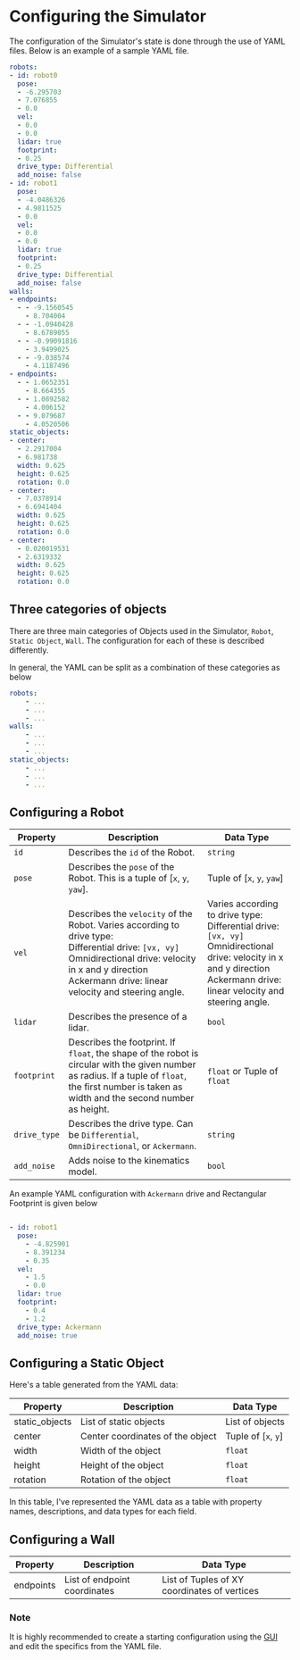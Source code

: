 # Configuring the Simulator
The configuration of the Simulator's state is done through the use of YAML files. Below is an example of a sample YAML file.

```yaml
robots:
- id: robot0
  pose:
  - -6.295703
  - 7.076855
  - 0.0
  vel:
  - 0.0
  - 0.0
  lidar: true
  footprint:
  - 0.25
  drive_type: Differential
  add_noise: false
- id: robot1
  pose:
  - -4.0486326
  - 4.9811525
  - 0.0
  vel:
  - 0.0
  - 0.0
  lidar: true
  footprint:
  - 0.25
  drive_type: Differential
  add_noise: false
walls:
- endpoints:
  - - -9.1560545
    - 8.704004
  - - -1.0940428
    - 8.6789055
  - - -0.99091816
    - 3.9499025
  - - -9.038574
    - 4.1187496
- endpoints:
  - - 1.0652351
    - 8.664355
  - - 1.0892582
    - 4.006152
  - - 9.079687
    - 4.0520506
static_objects:
- center:
  - 2.2917004
  - 6.981738
  width: 0.625
  height: 0.625
  rotation: 0.0
- center:
  - 7.0378914
  - 6.6941404
  width: 0.625
  height: 0.625
  rotation: 0.0
- center:
  - 0.020019531
  - 2.6319332
  width: 0.625
  height: 0.625
  rotation: 0.0

```
## Three categories of objects
There are three main categories of Objects used in the Simulator, `Robot`, `Static Object`, `Wall`. The configuration for each of these is described differently.

In general, the YAML can be split as a combination of these categories as below

```yaml
robots:
    - ...
    - ...
    - ...
walls:
    - ...
    - ...
    - ...
static_objects:
    - ...
    - ...
    - ...
```

## Configuring a Robot

| Property       | Description                                                                                          | Data Type        |
|---------------|------------------------------------------------------------------------------------------------------|-----------------|
| `id`          | Describes the `id` of the Robot.                                                                     | `string`        |
| `pose`        | Describes the `pose` of the Robot. This is a tuple of [`x`, `y`, `yaw`].                            | Tuple of [`x`, `y`, `yaw`] |
| `vel`         | Describes the `velocity` of the Robot. Varies according to drive type:<br>Differential drive: `[vx, vy]`<br>Omnidirectional drive: velocity in x and y direction<br>Ackermann drive: linear velocity and steering angle. | Varies according to drive type:<br>Differential drive: `[vx, vy]`<br>Omnidirectional drive: velocity in x and y direction<br>Ackermann drive: linear velocity and steering angle. |
| `lidar`       | Describes the presence of a lidar.                                                                     | `bool`          |
| `footprint`   | Describes the footprint. If `float`, the shape of the robot is circular with the given number as radius. If a tuple of `float`, the first number is taken as width and the second number as height. | `float` or Tuple of `float` |
| `drive_type`  | Describes the drive type. Can be `Differential`, `OmniDirectional`, or `Ackermann`.                | `string`        |
| `add_noise`   | Adds noise to the kinematics model.                                                                   |          `bool`       |

An example YAML configuration with `Ackermann` drive and Rectangular Footprint is given below
```yaml

- id: robot1
  pose:
    - -4.825901
    - 8.391234
    - 0.35
  vel:
    - 1.5
    - 0.0
  lidar: true
  footprint:
    - 0.4
    - 1.2
  drive_type: Ackermann
  add_noise: true

```


## Configuring a Static Object

Here's a table generated from the YAML data:

| Property         | Description                                           | Data Type          |
|-----------------|-------------------------------------------------------|--------------------|
| static_objects  | List of static objects                               | List of objects    |
| center          | Center coordinates of the object                     | Tuple of [`x`, `y`] |
| width           | Width of the object                                  | `float`            |
| height          | Height of the object                                 | `float`            |
| rotation        | Rotation of the object                               | `float`            |

In this table, I've represented the YAML data as a table with property names, descriptions, and data types for each field.

## Configuring a Wall

| Property    | Description                               | Data Type          |
|------------|-------------------------------------------|--------------------|
| endpoints  | List of endpoint coordinates               | List of Tuples of XY coordinates of vertices     |

### Note
It is highly recommended to create a starting configuration using the [GUI](./gui_usage.md) and edit the specifics from the YAML file.
